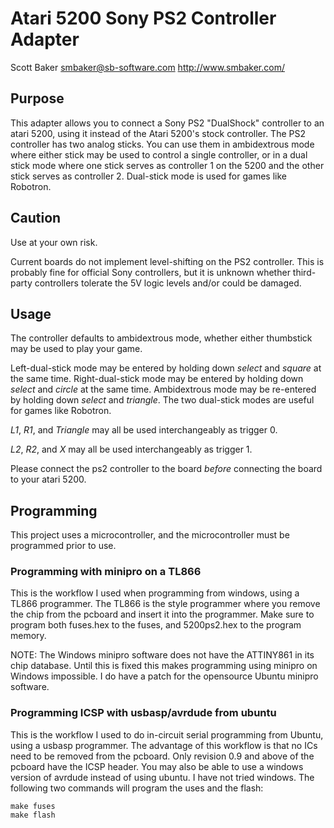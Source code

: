 # Atari 5200 Sony PS2 Controller Adapter
Scott Baker
smbaker@sb-software.com
http://www.smbaker.com/

## Purpose

This adapter allows you to connect a Sony PS2 "DualShock" controller to an atari 5200, using it instead of the Atari 5200's stock controller. The PS2 controller has two analog sticks. You can use them in ambidextrous mode where either stick may be used to control a single controller, or in a dual stick mode where one stick serves as controller 1 on the 5200 and the other stick serves as controller 2. Dual-stick mode is used for games like Robotron.

## Caution

Use at your own risk.

Current boards do not implement level-shifting on the PS2 controller. This is probably fine for official Sony controllers, but it is unknown whether third-party controllers tolerate the 5V logic levels and/or could be damaged.

## Usage

The controller defaults to ambidextrous mode, whether either thumbstick may be used to play your game.

Left-dual-stick mode may be entered by holding down *select* and *square* at the same time. Right-dual-stick mode may be entered by holding down *select* and *circle* at the same time. Ambidextrous mode may be re-entered by holding down *select* and *triangle*. The two dual-stick modes are useful for games like Robotron.

*L1*, *R1*, and *Triangle* may all be used interchangeably as trigger 0.

*L2*, *R2*, and *X* may all be used interchangeably as trigger 1.

Please connect the ps2 controller to the board *before* connecting the board to your atari 5200.

## Programming

This project uses a microcontroller, and the microcontroller must be programmed prior to use.

### Programming with minipro on a TL866

This is the workflow I used when programming from windows, using a TL866 programmer. The TL866 is the style programmer where you remove the chip from the pcboard and insert it into the programmer. Make sure to program both fuses.hex to the fuses, and 5200ps2.hex to the program memory.

NOTE: The Windows minipro software does not have the ATTINY861 in its chip database. Until this is fixed this makes programming using minipro on Windows impossible. I do have a patch for the opensource Ubuntu minipro software.

### Programming ICSP with usbasp/avrdude from ubuntu

This is the workflow I used to do in-circuit serial programming from Ubuntu, using a usbasp programmer. The advantage of this workflow is that no ICs need to be removed from the pcboard. Only revision 0.9 and above of the pcboard have the ICSP header. You may also be able to use a windows version of avrdude instead of using ubuntu. I have not tried windows. The following two commands will program the uses and the flash:

    make fuses
    make flash